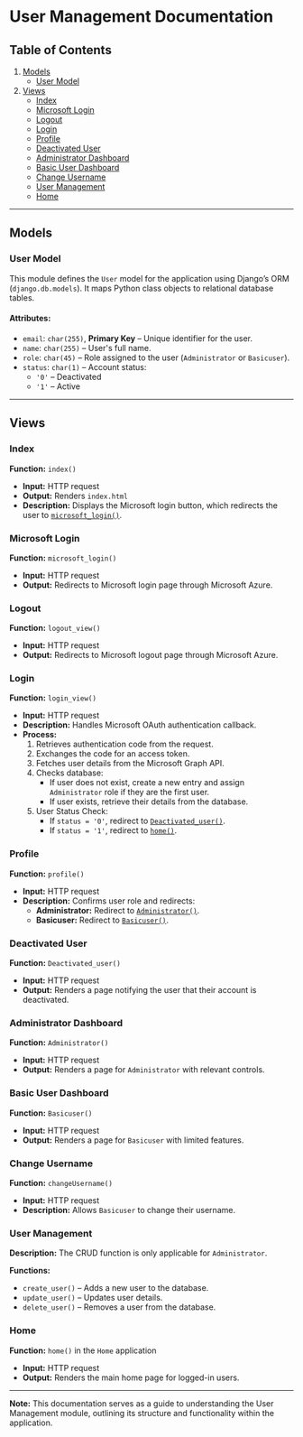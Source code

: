 # User Management Documentation

## Table of Contents
1. [Models](#models)
   - [User Model](#user-model)
2. [Views](#views)
   - [Index](#index)
   - [Microsoft Login](#microsoft-login)
   - [Logout](#logout)
   - [Login](#login)
   - [Profile](#profile)
   - [Deactivated User](#deactivated-user)
   - [Administrator Dashboard](#administrator-dashboard)
   - [Basic User Dashboard](#basic-user-dashboard)
   - [Change Username](#change-username)
   - [User Management](#user-management)
   - [Home](#home)

---

## Models
### User Model
This module defines the `User` model for the application using Django’s ORM (`django.db.models`). It maps Python class objects to relational database tables.

#### Attributes:
- `email`: `char(255)`, **Primary Key** – Unique identifier for the user.
- `name`: `char(255)` – User's full name.
- `role`: `char(45)` – Role assigned to the user (`Administrator` or `Basicuser`).
- `status`: `char(1)` – Account status:
  - `'0'` – Deactivated
  - `'1'` – Active

---

## Views

### Index
**Function:** `index()`
- **Input:** HTTP request
- **Output:** Renders `index.html`
- **Description:** Displays the Microsoft login button, which redirects the user to [`microsoft_login()`](#microsoft-login).

### Microsoft Login
**Function:** `microsoft_login()`
- **Input:** HTTP request
- **Output:** Redirects to Microsoft login page through Microsoft Azure.

### Logout
**Function:** `logout_view()`
- **Input:** HTTP request
- **Output:** Redirects to Microsoft logout page through Microsoft Azure.

### Login
**Function:** `login_view()`
- **Input:** HTTP request
- **Description:** Handles Microsoft OAuth authentication callback.
- **Process:**
  1. Retrieves authentication code from the request.
  2. Exchanges the code for an access token.
  3. Fetches user details from the Microsoft Graph API.
  4. Checks database:
     - If user does not exist, create a new entry and assign `Administrator` role if they are the first user.
     - If user exists, retrieve their details from the database.
  5. User Status Check:
     - If `status = '0'`, redirect to [`Deactivated_user()`](#deactivated-user).
     - If `status = '1'`, redirect to [`home()`](#home).

### Profile
**Function:** `profile()`
- **Input:** HTTP request
- **Description:** Confirms user role and redirects:
  - **Administrator:** Redirect to [`Administrator()`](#administrator-dashboard).
  - **Basicuser:** Redirect to [`Basicuser()`](#basic-user-dashboard).

### Deactivated User
**Function:** `Deactivated_user()`
- **Input:** HTTP request
- **Output:** Renders a page notifying the user that their account is deactivated.

### Administrator Dashboard
**Function:** `Administrator()`
- **Input:** HTTP request
- **Output:** Renders a page for `Administrator` with relevant controls.

### Basic User Dashboard
**Function:** `Basicuser()`
- **Input:** HTTP request
- **Output:** Renders a page for `Basicuser` with limited features.

### Change Username
**Function:** `changeUsername()`
- **Input:** HTTP request
- **Description:** Allows `Basicuser` to change their username.

### User Management
**Description:**
  The CRUD function is only applicable for `Administrator`.
  
**Functions:**
- `create_user()` – Adds a new user to the database.
- `update_user()` – Updates user details.
- `delete_user()` – Removes a user from the database.

### Home
**Function:** `home()` in the `Home` application
- **Input:** HTTP request
- **Output:** Renders the main home page for logged-in users.

---

**Note:** This documentation serves as a guide to understanding the User Management module, outlining its structure and functionality within the application.
